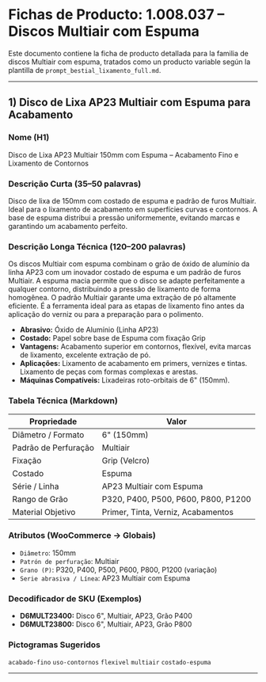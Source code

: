 
# Fichas de Producto: 1.008.037 – Discos Multiair com Espuma

Este documento contiene la ficha de producto detallada para la familia de discos Multiair com espuma, tratados como un producto variable según la plantilla de `prompt_bestial_lixamento_full.md`.

---

## 1) Disco de Lixa AP23 Multiair com Espuma para Acabamento

### Nome (H1)
Disco de Lixa AP23 Multiair 150mm com Espuma – Acabamento Fino e Lixamento de Contornos

### Descrição Curta (35–50 palavras)
Disco de lixa de 150mm com costado de espuma e padrão de furos Multiair. Ideal para o lixamento de acabamento em superfícies curvas e contornos. A base de espuma distribui a pressão uniformemente, evitando marcas e garantindo um acabamento perfeito.

### Descrição Longa Técnica (120–200 palavras)
Os discos Multiair com espuma combinam o grão de óxido de alumínio da linha AP23 com um inovador costado de espuma e um padrão de furos Multiair. A espuma macia permite que o disco se adapte perfeitamente a qualquer contorno, distribuindo a pressão de lixamento de forma homogênea. O padrão Multiair garante uma extração de pó altamente eficiente. É a ferramenta ideal para as etapas de lixamento fino antes da aplicação do verniz ou para a preparação para o polimento.

- **Abrasivo:** Óxido de Alumínio (Linha AP23)
- **Costado:** Papel sobre base de Espuma com fixação Grip
- **Vantagens:** Acabamento superior em contornos, flexível, evita marcas de lixamento, excelente extração de pó.
- **Aplicações:** Lixamento de acabamento em primers, vernizes e tintas. Lixamento de peças com formas complexas e arestas.
- **Máquinas Compatíveis:** Lixadeiras roto-orbitais de 6" (150mm).

### Tabela Técnica (Markdown)
| Propriedade | Valor |
|---|---|
| Diâmetro / Formato | 6" (150mm) |
| Padrão de Perfuração | Multiair |
| Fixação | Grip (Velcro) |
| Costado | Espuma |
| Série / Linha | AP23 Multiair com Espuma |
| Rango de Grão | P320, P400, P500, P600, P800, P1200 |
| Material Objetivo | Primer, Tinta, Verniz, Acabamentos |

### Atributos (WooCommerce → Globais)
- `Diâmetro`: 150mm
- `Patrón de perfuração`: Multiair
- `Grano (P)`: P320, P400, P500, P600, P800, P1200 (variação)
- `Serie abrasiva / Línea`: AP23 Multiair com Espuma

### Decodificador de SKU (Exemplos)
- **D6MULT23400:** Disco 6", Multiair, AP23, Grão P400
- **D6MULT23800:** Disco 6", Multiair, AP23, Grão P800

### Pictogramas Sugeridos
`acabado-fino` `uso-contornos` `flexivel` `multiair` `costado-espuma`

---
